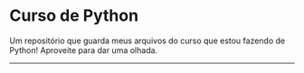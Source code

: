 # Curso de Python 


Um repositório que guarda meus arquivos do curso que estou fazendo de Python! Aproveite para dar uma olhada.

-----
